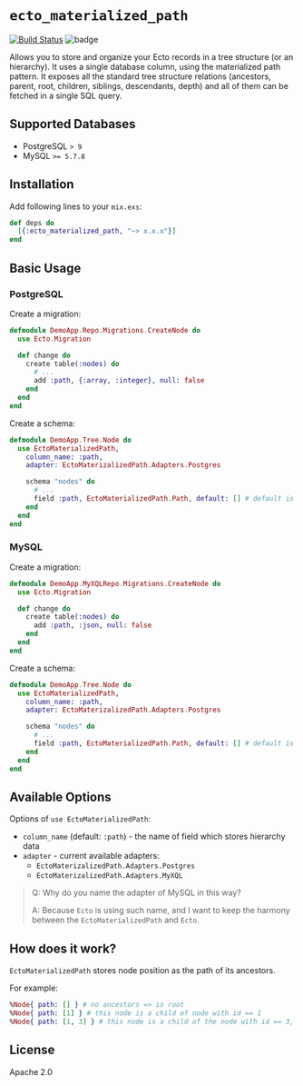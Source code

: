 # `ecto_materialized_path`

[![Build Status](https://travis-ci.org/asiniy/ecto_materialized_path.svg?branch=master)](https://travis-ci.org/asiniy/ecto_materialized_path)
![badge](https://img.shields.io/hexpm/v/ecto_materialized_path.svg)

Allows you to store and organize your Ecto records in a tree structure (or an hierarchy). It uses a single database column, using the materialized path pattern. It exposes all the standard tree structure relations (ancestors, parent, root, children, siblings, descendants, depth) and all of them can be fetched in a single SQL query.

## Supported Databases

- PostgreSQL `> 9`
- MySQL `>= 5.7.8`

## Installation

Add following lines to your `mix.exs`:

```elixir
def deps do
  [{:ecto_materialized_path, "~> x.x.x"}]
end
```

## Basic Usage

### PostgreSQL

Create a migration:

```elixir
defmodule DemoApp.Repo.Migrations.CreateNode do
  use Ecto.Migration

  def change do
    create table(:nodes) do
      # ...
      add :path, {:array, :integer}, null: false
    end
  end
end
```

Create a schema:

```elixir
defmodule DemoApp.Tree.Node do
  use EctoMaterializedPath,
    column_name: :path,
    adapter: EctoMaterizalizedPath.Adapters.Postgres

    schema "nodes" do
      # ...
      field :path, EctoMaterializedPath.Path, default: [] # default is important
    end
  end
end
```

### MySQL

Create a migration:

```elixir
defmodule DemoApp.MyXQLRepo.Migrations.CreateNode do
  use Ecto.Migration

  def change do
    create table(:nodes) do
      add :path, :json, null: false
    end
  end
end
```

Create a schema:

```elixir
defmodule DemoApp.Tree.Node do
  use EctoMaterializedPath,
    column_name: :path,
    adapter: EctoMaterizalizedPath.Adapters.Postgres

    schema "nodes" do
      # ...
      field :path, EctoMaterializedPath.Path, default: [] # default is important
    end
  end
end
```

## Available Options

Options of `use EctoMaterializedPath`:

- `column_name` (default: `:path`) - the name of field which stores hierarchy data
- `adapter` - current available adapters:
  - `EctoMaterizalizedPath.Adapters.Postgres`
  - `EctoMaterizalizedPath.Adapters.MyXQL`

> Q: Why do you name the adapter of MySQL in this way?
>
> A: Because `Ecto` is using such name, and I want to keep the harmony between the `EctoMaterializedPath` and `Ecto`.

## How does it work?

`EctoMaterializedPath` stores node position as the path of its ancestors.

For example:

```elixir
%Node{ path: [] } # no ancestors => is root
%Node{ path: [1] } # this node is a child of node with id == 1
%Node{ path: [1, 3] } # this node is a child of the node with id == 3, which in its turn is the child of the node with id == 1
```

## License

Apache 2.0
